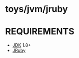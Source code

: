 # toys/jvm/jruby

# REQUIREMENTS

* [JDK](http://www.oracle.com/technetwork/java/javase/downloads/index.html) 1.8+
* [JRuby](http://jruby.org)
